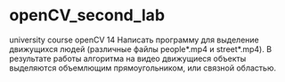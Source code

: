 # openCV_second_lab
university course openCV
14 Написать программу для выделение движущихся людей (различные файлы people*.mp4 и
street*.mp4). В результате работы алгоритма на видео движущиеся объекты выделяются
объемлющим прямоугольником, или связной областью.

